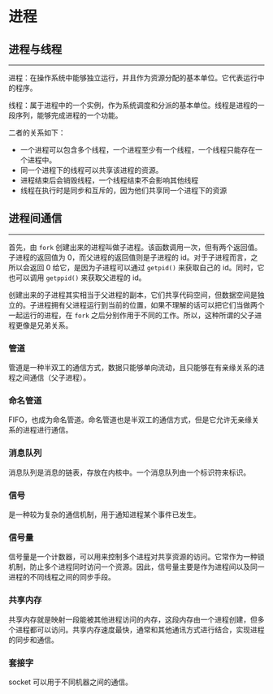 # 进程

## 进程与线程

---

进程：在操作系统中能够独立运行，并且作为资源分配的基本单位。它代表运行中的程序。

线程：属于进程中的一个实例，作为系统调度和分派的基本单位。线程是进程的一段序列，能够完成进程的一个功能。

二者的关系如下：

* 一个进程可以包含多个线程，一个进程至少有一个线程，一个线程只能存在一个进程中。
* 同一个进程下的线程可以共享该进程的资源。
* 进程结束后会销毁线程，一个线程结束不会影响其他线程
* 线程在执行时是同步和互斥的，因为他们共享同一个进程下的资源

## 进程间通信

---

首先，由 `fork` 创建出来的进程叫做子进程。该函数调用一次，但有两个返回值。子进程的返回值为 0，而父进程的返回值则是子进程的 id。对于子进程而言，之所以会返回 0 给它，是因为子进程可以通过 `getpid()` 来获取自己的 id。同时，它也可以调用 `getppid()` 来获取父进程的 id。

创建出来的子进程其实相当于父进程的副本，它们共享代码空间，但数据空间是独立的。子进程拥有父进程运行到当前的位置，如果不理解的话可以把它们当做两个一起运行的进程，在 `fork` 之后分别作用于不同的工作。所以，这种所谓的父子进程更像是兄弟关系。

### 管道

管道是一种半双工的通信方式，数据只能够单向流动，且只能够在有亲缘关系的进程之间通信（父子进程）。

### 命名管道

FIFO，也成为命名管道。命名管道也是半双工的通信方式，但是它允许无亲缘关系的进程进行通信。

### 消息队列

消息队列是消息的链表，存放在内核中。一个消息队列由一个标识符来标识。

### 信号

是一种较为复杂的通信机制，用于通知进程某个事件已发生。

### 信号量

信号量是一个计数器，可以用来控制多个进程对共享资源的访问。它常作为一种锁机制，防止多个进程同时访问一个资源。因此，信号量主要是作为进程间以及同一进程的不同线程之间的同步手段。

### 共享内存

共享内存就是映射一段能被其他进程访问的内存，这段内存由一个进程创建，但多个进程都可以访问。共享内存速度最快，通常和其他通讯方式进行结合，实现进程的同步和通信。

### 套接字

socket 可以用于不同机器之间的通信。
